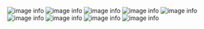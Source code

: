 ![image info](https://cdn.imgchest.com/files/46acqqn5zk7.gif)
![image info](https://cdn.imgchest.com/files/7w6c22bp5ey.png) ![image info]() ![image info]()
![image info]()
![image info]() ![image info]() ![image info]()
![image info](https://cdn.imgchest.com/files/4apc556ngg4.gif)
